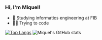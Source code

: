 ### Hi, I'm Miquel!

- 🔭 Studying informatics engineering at FIB
- 👨‍💻 Trying to code

[![Top Langs](https://github-readme-stats.vercel.app/api/top-langs/?username=miquelt9&theme=vue&layout=compact)](https://github.com/miquelt9/github-readme-stats)
![Miquel's GitHub stats](https://github-readme-stats.vercel.app/api?username=miquelt9&theme=vue)


